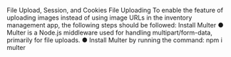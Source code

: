 File Upload, Session, and Cookies
File Uploading
To enable the feature of uploading images instead of using image URLs in the inventory
management app, the following steps should be followed:
Install Multer
● Multer is a Node.js middleware used for handling multipart/form-data, primarily for
file uploads.
● Install Multer by running the command: npm i multer
